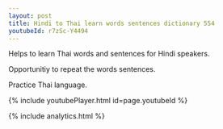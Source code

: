 ```yaml
---
layout: post
title: Hindi to Thai learn words sentences dictionary 554 
youtubeId: r7zSc-Y4494
---
```

 
 
Helps to learn Thai words and sentences for Hindi speakers.

Opportunitiy to repeat the words sentences. 

Practice Thai language. 
 
{% include youtubePlayer.html id=page.youtubeId %}
 
 
{% include analytics.html %}